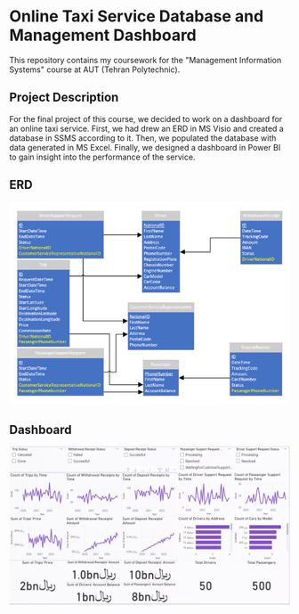 # Online Taxi Service Database and Management Dashboard

This repository contains my coursework for the "Management Information Systems"
course at AUT (Tehran Polytechnic).

## Project Description

For the final project of this course, we decided to work on a dashboard for an
online taxi service. First, we had drew an ERD in MS Visio and created a
database in SSMS according to it. Then, we populated the database with data
generated in MS Excel. Finally, we designed a dashboard in Power BI to gain
insight into the performance of the service.

## ERD

![ERD](./ERD.png)

## Dashboard

![Dashboard](./DashboardScreenshot.png)
